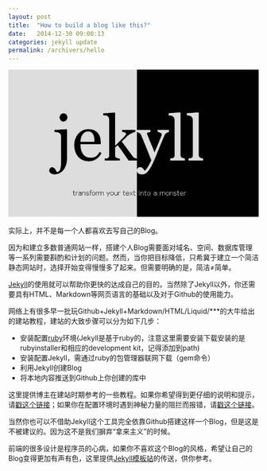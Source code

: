 ```yaml
---
layout: post
title:  "How to build a blog like this?"
date:   2014-12-30 09:00:13
categories: jekyll update
permalink: /archivers/hello
---
```


<p><img src="/img/201.jpg" /></p>
<p class="indent">实际上，并不是每一个人都喜欢去写自己的Blog。</p>
<p class="indent">因为和建立多数普通网站一样，搭建个人Blog需要面对域名、空间、数据库管理等一系列需要斟酌和计划的问题。然而，当你把目标降低，只希冀于建立一个简洁静态网站时，选择开始变得慢慢多了起来。但需要明确的是，简洁≠简单。</p>
<p class="indent"><a href="http://jekyll.bootcss.com/">Jekyll</a>的使用就可以帮助你更快的达成自己的目的。当然除了Jekyll以外，你还需要具有HTML、Markdown等网页语言的基础以及对于Github的使用能力。
<p class="indent">网络上有很多早一批玩Github+Jekyll+Markdown/HTML/Liquid/***的大牛给出的建站教程，建站的大致步骤可以分为如下几步：</p>
<ul class="indent" type="disc">
	<li>安装配置<a href="http://rubyinstaller.org/downloads/">ruby</a>环境(Jekyll是基于ruby的，注意这里需要安装下载安装的是rubyinstaller和相应的development kit，记得添加到path)</li>
	<li>安装配置Jekyll，需通过ruby的包管理器联网下载（gem命令）</li>
	<li>利用Jekyll创建Blog</li>
	<li>将本地内容推送到Github上你创建的库中</li>
</ul>
<p class="indent">这里提供博主在建站时期参考的一些教程。如果你希望得到更仔细的说明和提示，请<a href="http://cxshun.iteye.com/blog/1924153">戳这个链接</a>；如果你在配置环境时遇到神秘力量的阻拦而报错，请<a href="http://mikewang.blog.51cto.com/3826268/1395533">戳这个链接</a>。
<p class="indent">当然你也可以不借助Jekyll这个工具完全依靠Github搭建这样一个Blog，但是这是不被建议的。因为这不是我们摒弃“拿来主义”的时候。</p>
<p class="indent">前端的很多设计是程序员的心病，如果你不喜欢这个Blog的风格，希望让自己的Blog变得更加有声有色，这里提供<a href="http://jekyllthemes.org/">Jekyll模板站</a>的传送，供你参考。</p>